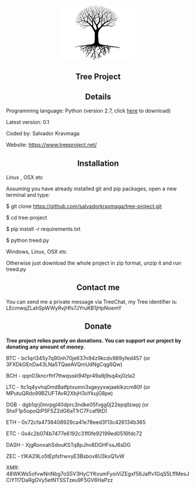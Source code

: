 <div align="center"><img src="https://raw.githubusercontent.com/salvadorkravmaga/tree-project/master/logo.png" width="200" height="150"></div>

<h2 align="center">Tree Project</h2>

<h2 align="center">Details</h2>

Programming language: Python (version 2.7, click <a href="https://www.python.org/download/releases/2.7/" target="_blank">here</a> to download)

Latest version: 0.1

Coded by: Salvador Kravmaga

Website: https://www.treeproject.net/

<h2 align="center">Installation</h2>

Linux , OSX etc

Assuming you have already installed git and pip packages, open a new terminal and type:

$ git clone https://github.com/salvadorkravmaga/tree-project.git

$ cd tree-project

$ pip install -r requirements.txt

$ python treed.py

Windows, Linux, OSX etc

Otherwise just download the whole project in zip format, unzip it and run treed.py

<h2 align="center">Contact me</h2>

You can send me a private message via TreeChat, my Tree identifier is: LEcmwqZLahSpWWyRvjHfs7JYruKB1jHpNoemY

<h2 align="center">Donate</h2>

<b>Tree project relies purely on donations. You can support our project by donating any amount of money.</b>

BTC - bc1qrl345y7q90nh70je637n94z9kcdv989yfed457 (or 3FXDkGEnDa43LNa5TQaeAVQmUdNgCqg6Qw)

BCH - qqn03kncrfhf7ttwqsskl94fpr49a9j9sq4xj0zla2

LTC - ltc1q4yvhq0md8atfptxumn3xgeyyxwjaeklkzcm80f (or MPutuQRdo99BZUFTAvR2XbjH3oYkujG8pe)

DGB - dgb1qrj0mrpgl40dprc3ndke05fvgg0j22epqllzwpj (or ShxF1p5opoQiP5FSZ2dG6aT1rC7Fcaf9tD)

ETH - 0x72cfa4738408929ca41e78eed3f13c426134b365

ETC - 0x4c2b074b7477e6192c31f0fe92199ed0516fdc72

DASH - XjgRonxahSdouKSTq8pJhv8DGHFssJ6sDG

ZEC - t1KA29Lo5tEpfsfrwvyE3Bsbov8U3kxQ1vW

XMR: 48WKWs5ofvwNnNbg7oS5V3HyCYKvumFyoiViZEgxf56Jaffv1GqS5LffMesJCiY117DaRgGVy5etNTSSTzeu9F5GV6HaPzz
